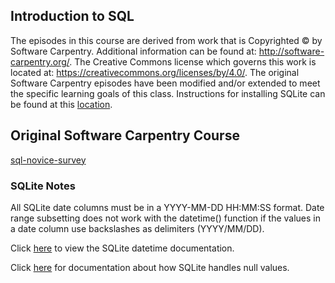 ## Introduction to SQL

The episodes in this course are derived from work that is Copyrighted © by Software Carpentry.  Additional information can be
found at: http://software-carpentry.org/.  The Creative Commons license which governs this work is located at:
https://creativecommons.org/licenses/by/4.0/.  The original Software Carpentry episodes have been modified and/or extended to meet the specific learning goals of this class.  Instructions for installing SQLite can be found at this [location](http://johnatten.com/2014/12/07/installing-and-using-sqlite-on-windows/).
  
## Original Software Carpentry Course

[sql-novice-survey](https://github.com/swcarpentry/sql-novice-survey) 

### SQLite Notes

All SQLite date columns must be in a YYYY-MM-DD HH:MM:SS format.  Date range subsetting does not work with the datetime() function if the values in a date column use backslashes as delimiters (YYYY/MM/DD).  

Click [here](https://www.sqlite.org/lang_datefunc.html) to view the SQLite datetime documentation.

Click [here](https://stackoverflow.com/questions/43893128/blank-values-returns-when-using-greater-than-operator-in-sqlite) for documentation about how SQLite handles null values.
